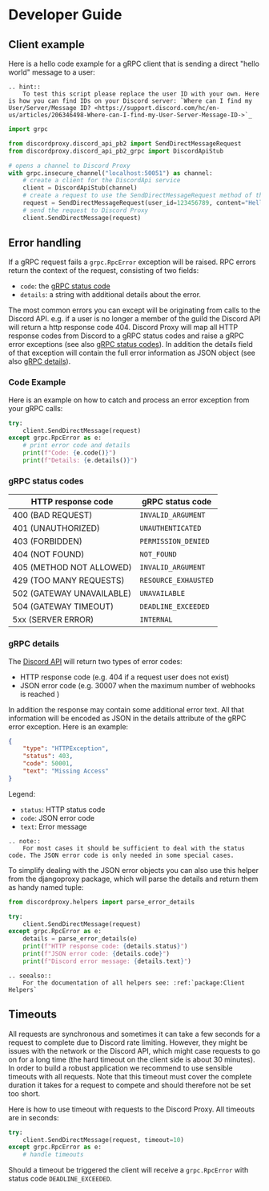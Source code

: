 # Developer Guide

## Client example

Here is a hello code example for a gRPC client that is sending a direct "hello world" message to a user:

```eval_rst
.. hint::
    To test this script please replace the user ID with your own. Here is how you can find IDs on your Discord server: `Where can I find my User/Server/Message ID? <https://support.discord.com/hc/en-us/articles/206346498-Where-can-I-find-my-User-Server-Message-ID->`_
```

```python
import grpc

from discordproxy.discord_api_pb2 import SendDirectMessageRequest
from discordproxy.discord_api_pb2_grpc import DiscordApiStub

# opens a channel to Discord Proxy
with grpc.insecure_channel("localhost:50051") as channel:
    # create a client for the DiscordApi service
    client = DiscordApiStub(channel)
    # create a request to use the SendDirectMessageRequest method of the service
    request = SendDirectMessageRequest(user_id=123456789, content="Hello, world!")
    # send the request to Discord Proxy
    client.SendDirectMessage(request)

```

## Error handling

If a gRPC request fails a `grpc.RpcError` exception will be raised. RPC errors return the context of the request, consisting of two fields:

- `code`: the [gRPC status code](https://grpc.github.io/grpc/core/md_doc_statuscodes.html)
- `details`: a string with additional details about the error.

The most common errors you can except will be originating from calls to the Discord API. e.g. if a user is no longer a member of the guild the Discord API will return a http response code 404. Discord Proxy will map all HTTP response codes from Discord to a gRPC status codes and raise a gRPC error exceptions (see also [gRPC status codes](#gRPC-status-codes)). In addition the details field of that exception will contain the full error information as JSON object (see also [gRPC details](#gRPC-details)).

### Code Example

Here is an example on how to catch and process an error exception from your gRPC calls:

```python
try:
    client.SendDirectMessage(request)
except grpc.RpcError as e:
    # print error code and details
    print(f"Code: {e.code()}")
    print(f"Details: {e.details()}")
```

### gRPC status codes

HTTP response code | gRPC status code
-- | --
400 (BAD REQUEST) | `INVALID_ARGUMENT`
401 (UNAUTHORIZED) | `UNAUTHENTICATED`
403 (FORBIDDEN) | `PERMISSION_DENIED`
404 (NOT FOUND) | `NOT_FOUND`
405 (METHOD NOT ALLOWED) | `INVALID_ARGUMENT`
429 (TOO MANY REQUESTS) | `RESOURCE_EXHAUSTED`
502 (GATEWAY UNAVAILABLE) | `UNAVAILABLE`
504 (GATEWAY TIMEOUT) | `DEADLINE_EXCEEDED`
5xx (SERVER ERROR) | `INTERNAL`

### gRPC details

The [Discord API](https://discord.com/developers/docs/topics/opcodes-and-status-codes) will return two types of error codes:

- HTTP response code (e.g. 404 if a request user does not exist)
- JSON error code (e.g. 30007 when the maximum number of webhooks is reached )

In addition the response may contain some additional error text. All that information will be encoded as JSON in the details attribute of the gRPC error exception. Here is an example:

```json
{
    "type": "HTTPException",
    "status": 403,
    "code": 50001,
    "text": "Missing Access"
}
```

Legend:

- `status`: HTTP status code
- `code`: JSON error code
- `text`: Error message

```eval_rst
.. note::
    For most cases it should be sufficient to deal with the status code. The JSON error code is only needed in some special cases.
```

To simplify dealing with the JSON error objects you can also use this helper from the djangoproxy package, which will parse the details and return them as handy named tuple:

```python
from discordproxy.helpers import parse_error_details

try:
    client.SendDirectMessage(request)
except grpc.RpcError as e:
    details = parse_error_details(e)
    print(f"HTTP response code: {details.status}")
    print(f"JSON error code: {details.code}")
    print(f"Discord error message: {details.text}")
```

```eval_rst
.. seealso::
    For the documentation of all helpers see: :ref:`package:Client Helpers`
```

## Timeouts

All requests are synchronous and sometimes it can take a few seconds for a request to complete due to Discord rate limiting. However, they might be issues with the network or the Discord API, which might case requests to go on for a long time (the hard timeout on the client side is about 30 minutes). In order to build a robust application we recommend to use sensible timeouts with all requests. Note that this timeout must cover the complete duration it takes for a request to compete and should therefore not be set too short.

Here is how to use timeout with requests to the Discord Proxy. All timeouts are in seconds:

```Python
try:
    client.SendDirectMessage(request, timeout=10)
except grpc.RpcError as e:
    # handle timeouts
```

Should a timeout be triggered the client will receive a `grpc.RpcError` with status code `DEADLINE_EXCEEDED`.
